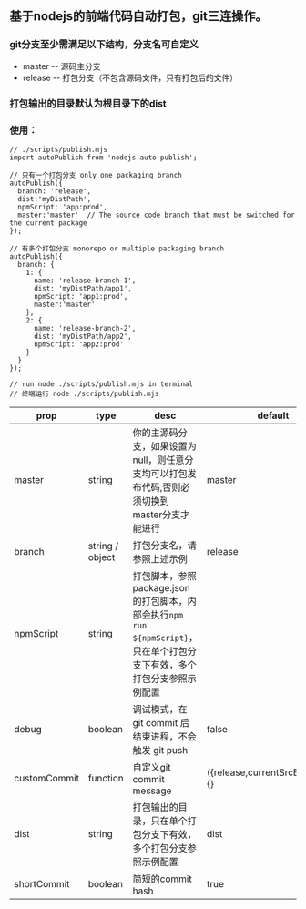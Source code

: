 ## 基于nodejs的前端代码自动打包，git三连操作。
### git分支至少需满足以下结构，分支名可自定义<!-- TOC -->
* master  -- 源码主分支
* release -- 打包分支（不包含源码文件，只有打包后的文件）
<!-- TOC -->
### 打包输出的目录默认为根目录下的dist
### 使用：
```
// ./scripts/publish.mjs
import autoPublish from 'nodejs-auto-publish';

// 只有一个打包分支 only one packaging branch
autoPublish({
  branch: 'release',
  dist:'myDistPath',
  npmScript: 'app:prod',
  master:'master'  // The source code branch that must be switched for the current package
});

// 有多个打包分支 monorepo or multiple packaging branch
autoPublish({
  branch: {
    1: {
      name: 'release-branch-1',
      dist: 'myDistPath/app1',
      npmScript: 'app1:prod',
      master:'master'
    },
    2: {
      name: 'release-branch-2',
      dist: 'myDistPath/app2',
      npmScript: 'app2:prod'
    }
  }
});

// run node ./scripts/publish.mjs in terminal 
// 终端运行 node ./scripts/publish.mjs
```

| prop         | type            | desc                                                                          | default                          |
|--------------|-----------------|-------------------------------------------------------------------------------|----------------------------------|
| master       | string          | 你的主源码分支，如果设置为null，则任意分支均可以打包发布代码,否则必须切换到master分支才能进行                          | master                           |
| branch       | string / object | 打包分支名，请参照上述示例                                                                 | release                          |
| npmScript    | string          | 打包脚本，参照package.json的打包脚本，内部会执行`npm run ${npmScript}`，只在单个打包分支下有效，多个打包分支参照示例配置 |           |
| debug        | boolean         | 调试模式，在git commit 后结束进程，不会触发 git push                                          | false                            |
| customCommit | function        | 自定义git commit message                                                         | ({release,currentSrcBranch})=>{} |
| dist         | string          | 打包输出的目录，只在单个打包分支下有效，多个打包分支参照示例配置                                              | dist                             |
| shortCommit  | boolean         | 简短的commit hash                                                                | true                             |
